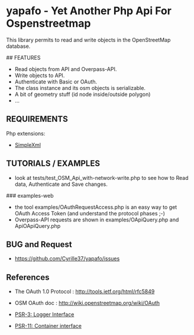 # yapafo - Yet Another Php Api For Ospenstreetmap

This library permits to read and write objects in the OpenStreetMap database.

## FEATURES

- Read objects from API and Overpass-API.
- Write objects to API.
- Authenticate with Basic or OAuth.
- The class instance and its osm objects is serializable.
- A bit of geometry stuff (id node inside/outside polygon)
- ...

## REQUIREMENTS

Php extensions:
- [SimpleXml](https://www.php.net/manual/en/book.simplexml.php)

## TUTORIALS / EXAMPLES

- look at tests/test_OSM_Api_with-network-write.php to see how to Read data, Authenticate and Save changes.

### examples-web

- the tool examples/OAuthRequestAccess.php is an easy way to get OAuth Access Token (and understand the protocol phases ;-)
- Overpass-API requests are shown in examples/OApiQuery.php and ApiOApiQuery.php

## BUG and Request

- https://github.com/Cyrille37/yapafo/issues

## References

- The OAuth 1.0 Protocol : http://tools.ietf.org/html/rfc5849
- OSM OAuth doc : http://wiki.openstreetmap.org/wiki/OAuth

- [PSR-3: Logger Interface](https://www.php-fig.org/psr/psr-3/)
- [PSR-11: Container interface](https://www.php-fig.org/psr/psr-11/)
